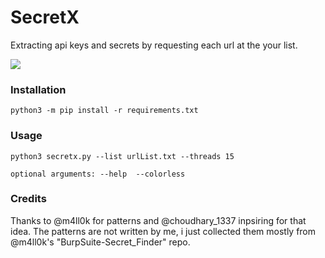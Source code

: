 # SecretX
Extracting api keys and secrets by requesting each url at the your list.

![](example.png)

### Installation
```
python3 -m pip install -r requirements.txt
```

### Usage
```
python3 secretx.py --list urlList.txt --threads 15

optional arguments: --help  --colorless
```
  
### Credits
Thanks to @m4ll0k for patterns and @choudhary_1337 inpsiring for that idea. The patterns are not written by me, i just collected them mostly from @m4ll0k's "BurpSuite-Secret_Finder" repo.

